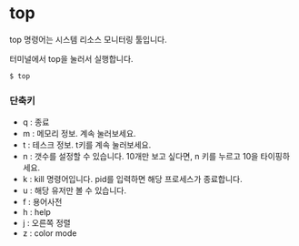 # top
top 명령어는 시스템 리소스 모니터링 툴입니다.

터미널에서 top을 눌러서 실행합니다.
```
$ top
```

### 단축키
- q : 종료
- m : 메모리 정보. 계속 눌러보세요.
- t : 테스크 정보. t키를 계속 눌러보세요.
- n : 갯수를 설정할 수 있습니다. 10개만 보고 싶다면, n 키를 누르고 10을 타이핑하세요.
- k : kill 명령어입니다. pid를 입력하면 해당 프로세스가 종료합니다.
- u : 해당 유저만 볼 수 있습니다.
- f : 용어사전
- h : help
- j : 오른쪽 정렬
- z : color mode
